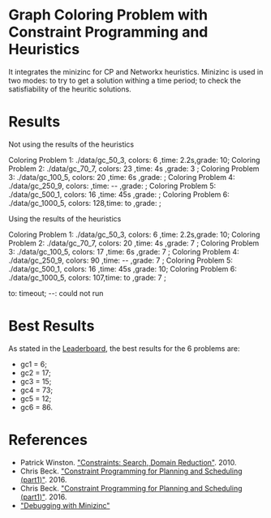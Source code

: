 
# Graph Coloring Problem with Constraint Programming and Heuristics

It integrates the minizinc for CP and Networkx heuristics.
Minizinc is used in two modes: to try to get a solution withing a time period; 
to check the satisfiability of the heuritic solutions.
# Results

Not using the results of the heuristics

Coloring Problem 1: ./data/gc_50_3,   colors: 6  ,time: 2.2s,grade: 10;
Coloring Problem 2: ./data/gc_70_7,   colors: 23 ,time: 4s  ,grade: 3 ;
Coloring Problem 3: ./data/gc_100_5,  colors: 20 ,time: 6s  ,grade:   ;
Coloring Problem 4: ./data/gc_250_9,  colors:    ,time: --  ,grade:   ;
Coloring Problem 5: ./data/gc_500_1,  colors: 16 ,time: 45s ,grade:   ;
Coloring Problem 6: ./data/gc_1000_5, colors: 128,time: to  ,grade:   ;

Using the results of the heuristics

Coloring Problem 1: ./data/gc_50_3,   colors: 6  ,time: 2.2s,grade: 10;
Coloring Problem 2: ./data/gc_70_7,   colors: 20 ,time: 4s  ,grade: 7 ;
Coloring Problem 3: ./data/gc_100_5,  colors: 17 ,time: 6s  ,grade: 7 ;
Coloring Problem 4: ./data/gc_250_9,  colors: 90 ,time: --  ,grade: 7 ;
Coloring Problem 5: ./data/gc_500_1,  colors: 16 ,time: 45s ,grade: 10;
Coloring Problem 6: ./data/gc_1000_5, colors: 107,time: to  ,grade: 7 ;


to: timeout; --: could not run


# Best Results

As stated in the [Leaderboard](https://www.coursera.org/learn/discrete-optimization/discussions/weeks/3/threads/oLKvaNbdEeaM2BLvxl_obA), the best results for the 6 problems are:

 - gc1 = 6; 
 - gc2 = 17; 
 - gc3 = 15; 
 - gc4 = 73; 
 - gc5 = 12; 
 - gc6 = 86.

# References

 - Patrick Winston. ["Constraints: Search, Domain Reduction"](https://www.youtube.com/watch?v=d1KyYyLmGpA&list=PLUl4u3cNGP63gFHB6xb-kVBiQHYe_4hSi&index=8). 2010. 
 - Chris Beck. ["Constraint Programming for Planning and Scheduling (part1)"](https://www.youtube.com/watch?v=Di4CvXInmOE). 2016.
 - Chris Beck. ["Constraint Programming for Planning and Scheduling (part1)"](https://www.youtube.com/watch?v=efJcFl3_vk0). 2016.
  - ["Debugging with Minizinc"](https://www.coursera.org/lecture/advanced-modeling/2-1-2-tracing-models-EEbTn)

